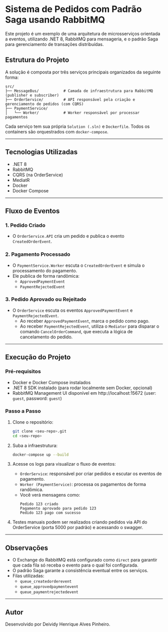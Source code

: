 
# Sistema de Pedidos com Padrão Saga usando RabbitMQ

Este projeto é um exemplo de uma arquitetura de microsserviços orientada a eventos, utilizando .NET 8, RabbitMQ para mensageria, e o padrão Saga para gerenciamento de transações distribuídas.

## Estrutura do Projeto

A solução é composta por três serviços principais organizados da seguinte forma:

```
src/
├── MessageBus/           # Camada de infraestrutura para RabbitMQ (publisher e subscriber)
├── OrderService/         # API responsável pela criação e gerenciamento de pedidos (com CQRS)
├── PaymentService/
│   └── Worker/           # Worker responsável por processar pagamentos
```

Cada serviço tem sua própria `Solution (.sln)` e `Dockerfile`. Todos os containers são orquestrados com `docker-compose`.

---

## Tecnologias Utilizadas

- .NET 8
- RabbitMQ
- CQRS (na OrderService)
- MediatR
- Docker
- Docker Compose

---

## Fluxo de Eventos

### 1. Pedido Criado
- O `OrderService.API` cria um pedido e publica o evento `CreatedOrderEvent`.

### 2. Pagamento Processado
- O `PaymentService.Worker` escuta o `CreatedOrderEvent` e simula o processamento do pagamento.
- Ele publica de forma randômica:
  - `ApprovedPaymentEvent`
  - `PaymentRejectedEvent`

### 3. Pedido Aprovado ou Rejeitado
- O `OrderService` escuta os eventos `ApprovedPaymentEvent` e `PaymentRejectedEvent`.
  - Ao receber `ApprovedPaymentEvent`, marca o pedido como pago.
  - Ao receber `PaymentRejectedEvent`, utiliza o `Mediator` para disparar o comando `CancelOrderCommand`, que executa a lógica de cancelamento do pedido.

---

## Execução do Projeto

### Pré-requisitos

- Docker e Docker Compose instalados
- .NET 8 SDK instalado (para rodar localmente sem Docker, opcional)
- RabbitMQ Management UI disponível em http://localhost:15672 (user: `guest`, password: `guest`)

### Passo a Passo

1. Clone o repositório:
    ```bash
    git clone <seu-repo>.git
    cd <seu-repo>
    ```

2. Suba a infraestrutura:
    ```bash
    docker-compose up --build
    ```

3. Acesse os logs para visualizar o fluxo de eventos:
    - `OrderService`: responsável por criar pedidos e escutar os eventos de pagamento.
    - `Worker (PaymentService)`: processa os pagamentos de forma randômica.
    - Você verá mensagens como:
      ```
      Pedido 123 criado
      Pagamento aprovado para pedido 123
      Pedido 123 pago com sucesso
      ```

4. Testes manuais podem ser realizados criando pedidos via API do OrderService (porta 5000 por padrão) e acessando o swagger.

---

## Observações

- O Exchange do RabbitMQ está configurado como `direct` para garantir que cada fila só receba o evento para o qual foi configurada.
- O padrão Saga garante a consistência eventual entre os serviços.
- Filas utilizadas:
  - `queue_createdorderevent`
  - `queue_approvedpaymentevent`
  - `queue_paymentrejectedevent`

---

## Autor

Desenvolvido por Deividy Henrique Alves Pinheiro.
